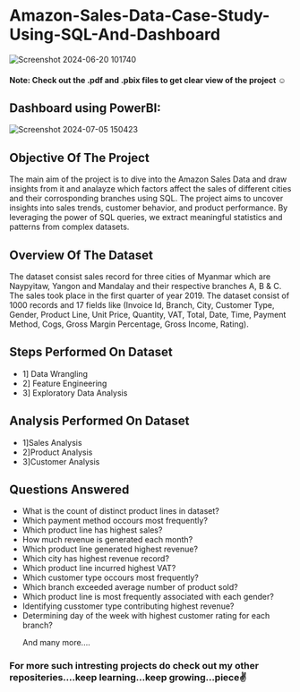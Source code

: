 # Amazon-Sales-Data-Case-Study-Using-SQL-And-Dashboard
![Screenshot 2024-06-20 101740](https://github.com/Vaibhav-Xo/Amazon-Sales-Data-Case-Study/assets/172389348/2fea42b0-0c81-4b48-a209-87134b86b6f7)

#### Note: Check out the .pdf and .pbix files to get clear view of the project ☺️

## Dashboard using PowerBI:
![Screenshot 2024-07-05 150423](https://github.com/Vaibhav-Xo/Amazon-Sales-Data-Case-Study/assets/172389348/aa5de886-7648-4700-9571-b825c109968a)


## Objective Of The Project
The main aim of the project is to dive into the Amazon Sales Data and draw insights from it and analayze which factors affect the sales of different cities and their corrosponding branches using SQL. The project aims to uncover insights into sales trends, customer behavior, and product performance. By leveraging the power of SQL queries, we extract meaningful statistics and patterns from complex datasets.

## Overview Of The Dataset
The dataset consist sales record for three cities of Myanmar which are Naypyitaw, Yangon and Mandalay and their respective branches A, B & C. The sales took place in the first quarter of year 2019. The dataset consist of 1000 records and 17 fields like (Invoice Id, Branch, City, Customer Type, Gender, Product Line, Unit Price, Quantity, VAT, Total, Date, Time, Payment Method, Cogs, Gross Margin Percentage, Gross Income, Rating).

## Steps Performed On Dataset
* 1] Data Wrangling
* 2] Feature Engineering
* 3] Exploratory Data Analysis

## Analysis Performed On Dataset
* 1]Sales Analysis
* 2]Product Analysis 
* 3]Customer Analysis

## Questions Answered
* What is the count of distinct product lines in dataset?
* Which payment method occours most frequently?
* Which product line has highest sales?
* How much revenue is generated each month?
* Which product line generated highest revenue?
* Which city has highest revenue record?
* Which product line incurred highest VAT?
* Which customer type occours most frequently?
* Which branch exceeded average number of product sold?
* Which product line is most frequently associated with each gender?
* Identifying cusstomer type contributing highest revenue?
* Determining day of the week with highest customer rating for each branch?
  <p>And many more....</p>
   
### For more such intresting projects do check out my other repositeries....keep learning...keep growing...piece✌️

